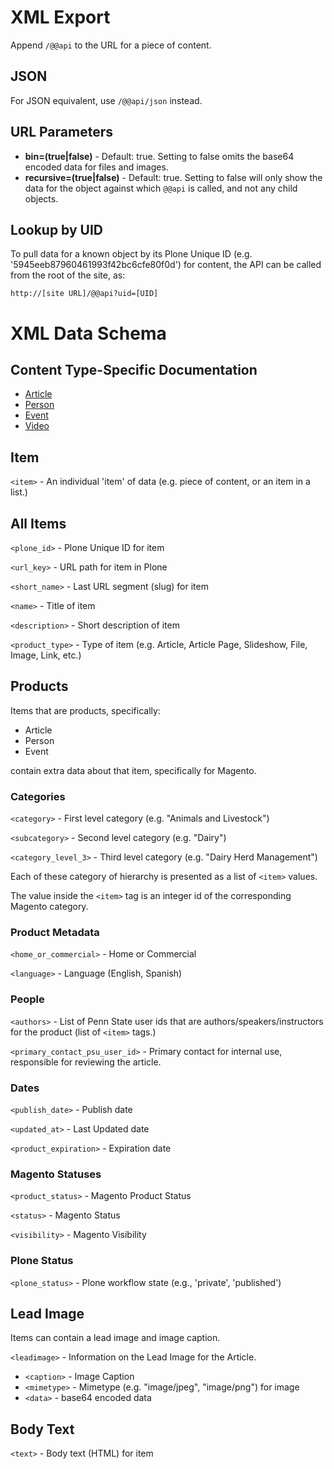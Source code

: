 XML Export
==========

Append `/@@api` to the URL for a piece of content.

JSON
----
For JSON equivalent, use `/@@api/json` instead.

URL Parameters
--------------

 * **bin=(true|false)** - Default: true.  Setting to false omits the base64 encoded data for files and images.
 * **recursive=(true|false)** - Default: true.  Setting to false will only show the data for the object against which `@@api` is called, and not any child objects.

Lookup by UID
-------------

To pull data for a known object by its Plone Unique ID (e.g. '5945eeb87960461993f42bc6cfe80f0d') for content, the API can be called from the root of the site, as:

    http://[site URL]/@@api?uid=[UID]

XML Data Schema
===============

Content Type-Specific Documentation
-----------------------------------

 * [Article](article.md)
 * [Person](person.md)
 * [Event](event.md) 
 * [Video](video.md)
 
Item
----
`<item>` - An individual 'item' of data (e.g. piece of content, or an item in a list.)

All Items
---------
`<plone_id>` - Plone Unique ID for item

`<url_key>` - URL path for item in Plone

`<short_name>` - Last URL segment (slug) for item

`<name>` - Title of item

`<description>` - Short description of item

`<product_type>` - Type of item (e.g. Article, Article Page, Slideshow, File, Image, Link, etc.)

Products
--------

Items that are products, specifically:

 * Article
 * Person
 * Event
 
contain extra data about that item, specifically for Magento.

### Categories

`<category>` - First level category (e.g. "Animals and Livestock")

`<subcategory>` - Second level category (e.g. "Dairy")

`<category_level_3>` - Third level category (e.g. "Dairy Herd Management")

Each of these category of hierarchy is presented as a list of `<item>` values.

The value inside the `<item>` tag is an integer id of the corresponding Magento category.

### Product Metadata

`<home_or_commercial>` - Home or Commercial

`<language>` - Language (English, Spanish)

### People

`<authors>` - List of Penn State user ids that are authors/speakers/instructors for the product (list of `<item>` tags.)

`<primary_contact_psu_user_id>` - Primary contact for internal use, responsible for reviewing the article.

### Dates

`<publish_date>` - Publish date

`<updated_at>` - Last Updated date

`<product_expiration>` - Expiration date

### Magento Statuses

`<product_status>` - Magento Product Status

`<status>` - Magento Status

`<visibility>` - Magento Visibility

### Plone Status

`<plone_status>` - Plone workflow state (e.g., 'private', 'published')

Lead Image
---------------

Items can contain a lead image and image caption.

`<leadimage>` - Information on the Lead Image for the Article.

 * `<caption>` - Image Caption
 * `<mimetype>` - Mimetype (e.g. "image/jpeg", "image/png") for image
 * `<data>` - base64 encoded data


Body Text
---------

`<text>` - Body text (HTML) for item
